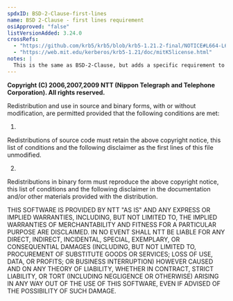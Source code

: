 ```yaml
---
spdxID: BSD-2-Clause-first-lines
name: BSD 2-Clause - first lines requirement
osiApproved: "false"
listVersionAdded: 3.24.0
crossRefs: 
  - "https://github.com/krb5/krb5/blob/krb5-1.21.2-final/NOTICE#L664-L690"
  - "https://web.mit.edu/kerberos/krb5-1.21/doc/mitK5license.html"
notes: |
  This is the same as BSD-2-Clause, but adds a specific requirement to retain the notice in the first lines of the file.
---
```


**Copyright (C) 2006,2007,2009 NTT (Nippon Telegraph and Telephone Corporation). All rights reserved.**

Redistribution and use in source and binary forms, with or without modification, are permitted provided that the following conditions are met:

1.
  Redistributions of source code must retain the above copyright notice, this list of conditions and the following disclaimer as the first lines of this file unmodified.

2.
  Redistributions in binary form must reproduce the above copyright notice, this list of conditions and the following disclaimer in the documentation and/or other materials provided with the distribution.

THIS SOFTWARE IS PROVIDED BY NTT "AS IS" AND ANY EXPRESS OR IMPLIED WARRANTIES, INCLUDING, BUT NOT LIMITED TO, THE IMPLIED WARRANTIES OF MERCHANTABILITY AND FITNESS FOR A PARTICULAR PURPOSE ARE DISCLAIMED. IN NO EVENT SHALL NTT BE LIABLE FOR ANY DIRECT, INDIRECT, INCIDENTAL, SPECIAL, EXEMPLARY, OR CONSEQUENTIAL DAMAGES (INCLUDING, BUT NOT LIMITED TO, PROCUREMENT OF SUBSTITUTE GOODS OR SERVICES; LOSS OF USE, DATA, OR PROFITS; OR BUSINESS INTERRUPTION) HOWEVER CAUSED AND ON ANY THEORY OF LIABILITY, WHETHER IN CONTRACT, STRICT LIABILITY, OR TORT (INCLUDING NEGLIGENCE OR OTHERWISE) ARISING IN ANY WAY OUT OF THE USE OF THIS SOFTWARE, EVEN IF ADVISED OF THE POSSIBILITY OF SUCH DAMAGE.
